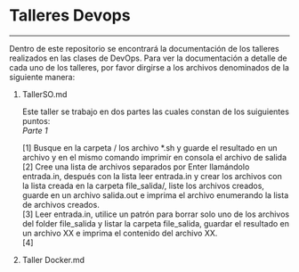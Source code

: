 # Talleres Devops
---

Dentro de este repositorio se encontrará la documentación de los talleres realizados en las clases de DevOps. Para ver la documentación a detalle de cada uno de los talleres, por favor dirgirse a los archivos denominados de la siguiente manera:  
 
1. TallerSO.md

    Este taller se trabajo en dos partes las cuales constan de los suiguientes puntos:  
    *Parte 1* 
 
    [1] Busque en la carpeta / los archivo *.sh y guarde el resultado en un archivo y en el mismo comando imprimir en consola el archivo de salida  
    [2] Cree una lista de archivos separados por Enter llamándolo entrada.in, después con la lista leer entrada.in y crear los archivos con la lista creada en la                 carpeta file_salida/, liste los archivos creados, guarde en un archivo salida.out e imprima el archivo  enumerando la lista de archivos creados.  
    [3] Leer entrada.in, utilice un patrón para borrar solo uno de los archivos del folder file_salida y listar la carpeta file_salida, guardar el resultado en un                archivo XX  e imprima el contenido del archivo XX.  
    [4] 

2. Taller Docker.md


